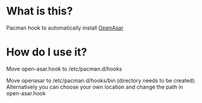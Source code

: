 # What is this?

Pacman hook to automatically install [OpenAsar](https://github.com/GooseMod/OpenAsar)

# How do I use it?

Move open-asar.hook to /etc/pacman.d/hooks

Move openasar to /etc/pacman.d/hooks/bin (directory needs to be created). Alternatively you can choose your own location and change the path in open-asar.hook